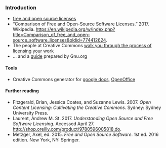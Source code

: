 ### Introduction
* [free and open source licenses](https://choosealicense.com/licenses/)
* “Comparison of Free and Open-Source Software Licenses.” 2017. Wikipedia. https://en.wikipedia.org/w/index.php?title=Comparison_of_free_and_open-source_software_licenses&oldid=774412624.
* The people at Creative Commons [walk you through the process of licensing your work](https://creativecommons.org/choose/)
* ... and a [guide](https://www.gnu.org/licenses/license-list.en.html) prepared by Gnu.org

#### Tools
* Creative Commons generator for [google docs](https://chrome.google.com/webstore/detail/creative-commons-license/kmahgbmiahpfjiceilbeelhemlcbkcnb?hl=en), [OpenOffice](http://extensions.openoffice.org/en/project/creative-commons-licensing)

#### Further reading
* Fitzgerald, Brian, Jessica Coates, and Suzanne Lewis. 2007. *Open Content Licensing: Cultivating the Creative Commons*. Sydney: Sydney University Press.
* Laurent, Andrew M. St. 2017. *Understanding Open Source and Free Software Licensing*. Accessed April 27. http://shop.oreilly.com/product/9780596005818.do.
* Metzger, Axel, ed. 2015. *Free and Open Source Software*. 1st ed. 2016 edition. New York, NY: Springer.
